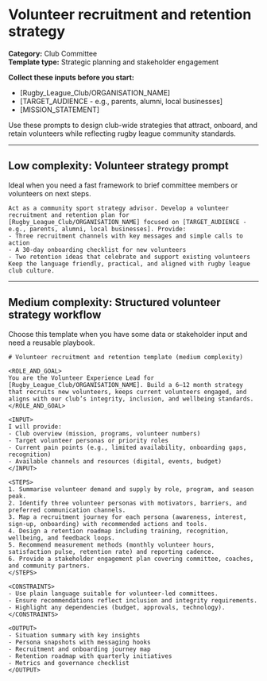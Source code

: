 # Volunteer recruitment and retention strategy

**Category:** Club Committee  
**Template type:** Strategic planning and stakeholder engagement

**Collect these inputs before you start:**

- [Rugby_League_Club/ORGANISATION_NAME]
- [TARGET_AUDIENCE - e.g., parents, alumni, local businesses]
- [MISSION_STATEMENT]


Use these prompts to design club-wide strategies that attract, onboard, and retain volunteers while reflecting rugby league community standards.

---

## Low complexity: Volunteer strategy prompt

Ideal when you need a fast framework to brief committee members or volunteers on next steps.

```text
Act as a community sport strategy advisor. Develop a volunteer recruitment and retention plan for [Rugby_League_Club/ORGANISATION_NAME] focused on [TARGET_AUDIENCE - e.g., parents, alumni, local businesses]. Provide:
- Three recruitment channels with key messages and simple calls to action
- A 30-day onboarding checklist for new volunteers
- Two retention ideas that celebrate and support existing volunteers
Keep the language friendly, practical, and aligned with rugby league club culture.
```

---

## Medium complexity: Structured volunteer strategy workflow

Choose this template when you have some data or stakeholder input and need a reusable playbook.

```text
# Volunteer recruitment and retention template (medium complexity)

<ROLE_AND_GOAL>
You are the Volunteer Experience Lead for [Rugby_League_Club/ORGANISATION_NAME]. Build a 6–12 month strategy that recruits new volunteers, keeps current volunteers engaged, and aligns with our club’s integrity, inclusion, and wellbeing standards.
</ROLE_AND_GOAL>

<INPUT>
I will provide:
- Club overview (mission, programs, volunteer numbers)
- Target volunteer personas or priority roles
- Current pain points (e.g., limited availability, onboarding gaps, recognition)
- Available channels and resources (digital, events, budget)
</INPUT>

<STEPS>
1. Summarise volunteer demand and supply by role, program, and season peak.
2. Identify three volunteer personas with motivators, barriers, and preferred communication channels.
3. Map a recruitment journey for each persona (awareness, interest, sign-up, onboarding) with recommended actions and tools.
4. Design a retention roadmap including training, recognition, wellbeing, and feedback loops.
5. Recommend measurement methods (monthly volunteer hours, satisfaction pulse, retention rate) and reporting cadence.
6. Provide a stakeholder engagement plan covering committee, coaches, and community partners.
</STEPS>

<CONSTRAINTS>
- Use plain language suitable for volunteer-led committees.
- Ensure recommendations reflect inclusion and integrity requirements.
- Highlight any dependencies (budget, approvals, technology).
</CONSTRAINTS>

<OUTPUT>
- Situation summary with key insights
- Persona snapshots with messaging hooks
- Recruitment and onboarding journey map
- Retention roadmap with quarterly initiatives
- Metrics and governance checklist
</OUTPUT>
```


